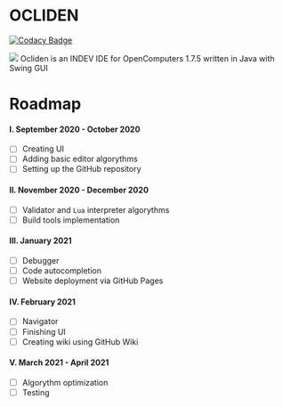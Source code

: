 # OCLIDEN
[![Codacy Badge](https://app.codacy.com/project/badge/Grade/eb186f6640e5474f9e90ac34ad61ca05)](https://www.codacy.com/manual/Vladg24YT/OpenComputers-IDE?utm_source=github.com&amp;utm_medium=referral&amp;utm_content=Vladg24YT/OpenComputers-IDE&amp;utm_campaign=Badge_Grade)<br>

![](https://raw.githubusercontent.com/Vladg24YT/Oclide/master/Oclide_logo_white.jpg) 
Ocliden is an INDEV IDE for OpenComputers 1.7.5 written in Java with Swing GUI

# Roadmap
#### I. September 2020 - October 2020 
- [ ] Creating UI
- [ ] Adding basic editor algorythms
- [ ] Setting up the GitHub repository
#### II. November 2020 - December 2020
- [ ] Validator and `Lua` interpreter algorythms
- [ ] Build tools implementation
#### III. January 2021
- [ ] Debugger
- [ ] Code autocompletion
- [ ] Website deployment via GitHub Pages
#### IV. February 2021
- [ ] Navigator
- [ ] Finishing UI
- [ ] Creating wiki using GitHub Wiki
#### V. March 2021 - April 2021
- [ ] Algorythm optimization
- [ ] Testing
